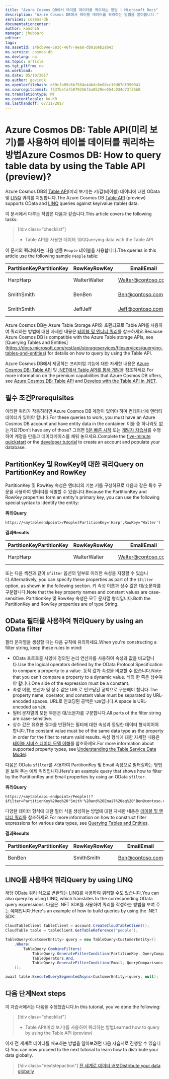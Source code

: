 ```yaml
---
title: "Azure Cosmos DB에서 테이블 데이터를 쿼리하는 방법 | Microsoft Docs"
description: "Azure Cosmos DB에서 테이블 데이터를 쿼리하는 방법을 알아봅니다."
services: cosmos-db
documentationcenter: 
author: kanshiG
manager: jhubbard
editor: 
tags: 
ms.assetid: 14bcb94e-583c-46f7-9ea8-db010eb2ab43
ms.service: cosmos-db
ms.devlang: na
ms.topic: article
ms.tgt_pltfrm: na
ms.workload: 
ms.date: 05/10/2017
ms.author: govindk
ms.openlocfilehash: e59cfa85c6bf584e44bdc6e88cc19d67df390041
ms.sourcegitcommit: f537befafb079256fba0529ee554c034d73f36b0
ms.translationtype: MT
ms.contentlocale: ko-KR
ms.lasthandoff: 07/11/2017
---
```

# <a name="azure-cosmos-db-how-to-query-table-data-by-using-the-table-api-preview"></a><span data-ttu-id="57811-104">Azure Cosmos DB: Table API(미리 보기)를 사용하여 테이블 데이터를 쿼리하는 방법</span><span class="sxs-lookup"><span data-stu-id="57811-104">Azure Cosmos DB: How to query table data by using the Table API (preview)?</span></span>

<span data-ttu-id="57811-105">Azure Cosmos DB의 [Table API](table-introduction.md)(미리 보기)는 키/값(테이블) 데이터에 대한 OData 및 [LINQ](https://docs.microsoft.com/rest/api/storageservices/fileservices/writing-linq-queries-against-the-table-service) 쿼리를 지원합니다.</span><span class="sxs-lookup"><span data-stu-id="57811-105">The Azure Cosmos DB [Table API](table-introduction.md) (preview) supports OData and [LINQ](https://docs.microsoft.com/rest/api/storageservices/fileservices/writing-linq-queries-against-the-table-service) queries against key/value (table) data.</span></span>  

<span data-ttu-id="57811-106">이 문서에서 다루는 작업은 다음과 같습니다.</span><span class="sxs-lookup"><span data-stu-id="57811-106">This article covers the following tasks:</span></span> 

> [!div class="checklist"]
> * <span data-ttu-id="57811-107">Table API를 사용한 데이터 쿼리</span><span class="sxs-lookup"><span data-stu-id="57811-107">Querying data with the Table API</span></span>

<span data-ttu-id="57811-108">이 문서의 쿼리에서는 다음 샘플 `People` 테이블을 사용합니다.</span><span class="sxs-lookup"><span data-stu-id="57811-108">The queries in this article use the following sample `People` table:</span></span>

| <span data-ttu-id="57811-109">PartitionKey</span><span class="sxs-lookup"><span data-stu-id="57811-109">PartitionKey</span></span> | <span data-ttu-id="57811-110">RowKey</span><span class="sxs-lookup"><span data-stu-id="57811-110">RowKey</span></span> | <span data-ttu-id="57811-111">Email</span><span class="sxs-lookup"><span data-stu-id="57811-111">Email</span></span> | <span data-ttu-id="57811-112">PhoneNumber</span><span class="sxs-lookup"><span data-stu-id="57811-112">PhoneNumber</span></span> |
| --- | --- | --- | --- |
| <span data-ttu-id="57811-113">Harp</span><span class="sxs-lookup"><span data-stu-id="57811-113">Harp</span></span> | <span data-ttu-id="57811-114">Walter</span><span class="sxs-lookup"><span data-stu-id="57811-114">Walter</span></span> | Walter@contoso.com| <span data-ttu-id="57811-115">425-555-0101</span><span class="sxs-lookup"><span data-stu-id="57811-115">425-555-0101</span></span> |
| <span data-ttu-id="57811-116">Smith</span><span class="sxs-lookup"><span data-stu-id="57811-116">Smith</span></span> | <span data-ttu-id="57811-117">Ben</span><span class="sxs-lookup"><span data-stu-id="57811-117">Ben</span></span> | Ben@contoso.com| <span data-ttu-id="57811-118">425-555-0102</span><span class="sxs-lookup"><span data-stu-id="57811-118">425-555-0102</span></span> |
| <span data-ttu-id="57811-119">Smith</span><span class="sxs-lookup"><span data-stu-id="57811-119">Smith</span></span> | <span data-ttu-id="57811-120">Jeff</span><span class="sxs-lookup"><span data-stu-id="57811-120">Jeff</span></span> | Jeff@contoso.com| <span data-ttu-id="57811-121">425-555-0104</span><span class="sxs-lookup"><span data-stu-id="57811-121">425-555-0104</span></span> | 

<span data-ttu-id="57811-122">Azure Cosmos DB는 Azure Table Storage API와 호환되므로 Table API를 사용하여 쿼리하는 방법에 대한 자세한 내용은 [테이블 및 엔터티 쿼리](https://docs.microsoft.com/rest/api/storageservices/fileservices/querying-tables-and-entities)를 참조하세요.</span><span class="sxs-lookup"><span data-stu-id="57811-122">Because Azure Cosmos DB is compatible with the Azure Table storage APIs, see [Querying Tables and Entities] (https://docs.microsoft.com/rest/api/storageservices/fileservices/querying-tables-and-entities) for details on how to query by using the Table API.</span></span> 

<span data-ttu-id="57811-123">Azure Cosmos DB에서 제공하는 프리미엄 기능에 대한 자세한 내용은 [Azure Cosmos DB: Table API](table-introduction.md) 및 [.NET에서 Table API를 통해 개발](tutorial-develop-table-dotnet.md)을 참조하세요.</span><span class="sxs-lookup"><span data-stu-id="57811-123">For more information on the premium capabilities that Azure Cosmos DB offers, see [Azure Cosmos DB: Table API](table-introduction.md) and [Develop with the Table API in .NET](tutorial-develop-table-dotnet.md).</span></span> 

## <a name="prerequisites"></a><span data-ttu-id="57811-124">필수 조건</span><span class="sxs-lookup"><span data-stu-id="57811-124">Prerequisites</span></span>

<span data-ttu-id="57811-125">이러한 쿼리가 작동하려면 Azure Cosmos DB 계정이 있어야 하며 컨테이너에 엔터티 데이터가 있어야 합니다.</span><span class="sxs-lookup"><span data-stu-id="57811-125">For these queries to work, you must have an Azure Cosmos DB account and have entity data in the container.</span></span> <span data-ttu-id="57811-126">이들 중 하나라도 없는가요?</span><span class="sxs-lookup"><span data-stu-id="57811-126">Don't have any of those?</span></span> <span data-ttu-id="57811-127">그러면 [5분 빠른 시작](https://aka.ms/acdbtnetqs) 또는 [개발자 자습서](https://aka.ms/acdbtabletut)를 수행하여 계정을 만들고 데이터베이스를 채워 놓으세요.</span><span class="sxs-lookup"><span data-stu-id="57811-127">Complete the [five-minute quickstart](https://aka.ms/acdbtnetqs) or the [developer tutorial](https://aka.ms/acdbtabletut) to create an account and populate your database.</span></span>

## <a name="query-on-partitionkey-and-rowkey"></a><span data-ttu-id="57811-128">PartitionKey 및 RowKey에 대한 쿼리</span><span class="sxs-lookup"><span data-stu-id="57811-128">Query on PartitionKey and RowKey</span></span>
<span data-ttu-id="57811-129">PartitionKey 및 RowKey 속성은 엔터티의 기본 키를 구성하므로 다음과 같은 특수 구문을 사용하여 엔터티를 식별할 수 있습니다.</span><span class="sxs-lookup"><span data-stu-id="57811-129">Because the PartitionKey and RowKey properties form an entity's primary key, you can use the following special syntax to identify the entity:</span></span> 

<span data-ttu-id="57811-130">**쿼리**</span><span class="sxs-lookup"><span data-stu-id="57811-130">**Query**</span></span>

```
https://<mytableendpoint>/People(PartitionKey='Harp',RowKey='Walter')  
```
<span data-ttu-id="57811-131">**결과**</span><span class="sxs-lookup"><span data-stu-id="57811-131">**Results**</span></span>

| <span data-ttu-id="57811-132">PartitionKey</span><span class="sxs-lookup"><span data-stu-id="57811-132">PartitionKey</span></span> | <span data-ttu-id="57811-133">RowKey</span><span class="sxs-lookup"><span data-stu-id="57811-133">RowKey</span></span> | <span data-ttu-id="57811-134">Email</span><span class="sxs-lookup"><span data-stu-id="57811-134">Email</span></span> | <span data-ttu-id="57811-135">PhoneNumber</span><span class="sxs-lookup"><span data-stu-id="57811-135">PhoneNumber</span></span> |
| --- | --- | --- | --- |
| <span data-ttu-id="57811-136">Harp</span><span class="sxs-lookup"><span data-stu-id="57811-136">Harp</span></span> | <span data-ttu-id="57811-137">Walter</span><span class="sxs-lookup"><span data-stu-id="57811-137">Walter</span></span> | Walter@contoso.com| <span data-ttu-id="57811-138">425-555-0104</span><span class="sxs-lookup"><span data-stu-id="57811-138">425-555-0104</span></span> |

<span data-ttu-id="57811-139">또는 다음 섹션과 같이 `$filter` 옵션의 일부로 이러한 속성을 지정할 수 있습니다.</span><span class="sxs-lookup"><span data-stu-id="57811-139">Alternatively, you can specify these properties as part of the `$filter` option, as shown in the following section.</span></span> <span data-ttu-id="57811-140">키 속성 이름과 상수 값은 대/소문자를 구분합니다.</span><span class="sxs-lookup"><span data-stu-id="57811-140">Note that the key property names and constant values are case-sensitive.</span></span> <span data-ttu-id="57811-141">PartitionKey 및 RowKey 속성은 모두 문자열 형식입니다.</span><span class="sxs-lookup"><span data-stu-id="57811-141">Both the PartitionKey and RowKey properties are of type String.</span></span> 

## <a name="query-by-using-an-odata-filter"></a><span data-ttu-id="57811-142">OData 필터를 사용하여 쿼리</span><span class="sxs-lookup"><span data-stu-id="57811-142">Query by using an OData filter</span></span>
<span data-ttu-id="57811-143">필터 문자열을 생성할 때는 다음 규칙에 유의하세요.</span><span class="sxs-lookup"><span data-stu-id="57811-143">When you're constructing a filter string, keep these rules in mind:</span></span> 

* <span data-ttu-id="57811-144">OData 프로토콜 사양에 정의된 논리 연산자를 사용하여 속성과 값을 비교합니다.</span><span class="sxs-lookup"><span data-stu-id="57811-144">Use the logical operators defined by the OData Protocol Specification to compare a property to a value.</span></span> <span data-ttu-id="57811-145">동적 값과 속성을 비교할 수 없습니다.</span><span class="sxs-lookup"><span data-stu-id="57811-145">Note that you can't compare a property to a dynamic value.</span></span> <span data-ttu-id="57811-146">식의 한 쪽은 상수여야 합니다.</span><span class="sxs-lookup"><span data-stu-id="57811-146">One side of the expression must be a constant.</span></span> 
* <span data-ttu-id="57811-147">속성 이름, 연산자 및 상수 값은 URL로 인코딩된 공백으로 구분해야 합니다.</span><span class="sxs-lookup"><span data-stu-id="57811-147">The property name, operator, and constant value must be separated by URL-encoded spaces.</span></span> <span data-ttu-id="57811-148">URL로 인코딩된 공백은 `%20`입니다.</span><span class="sxs-lookup"><span data-stu-id="57811-148">A space is URL-encoded as `%20`.</span></span> 
* <span data-ttu-id="57811-149">필터 문자열의 모든 부분은 대/소문자를 구분합니다.</span><span class="sxs-lookup"><span data-stu-id="57811-149">All parts of the filter string are case-sensitive.</span></span> 
* <span data-ttu-id="57811-150">상수 값은 유효한 결과를 반환하는 필터에 대한 속성과 동일한 데이터 형식이어야 합니다.</span><span class="sxs-lookup"><span data-stu-id="57811-150">The constant value must be of the same data type as the property in order for the filter to return valid results.</span></span> <span data-ttu-id="57811-151">속성 형식에 대한 자세한 내용은 [테이블 서비스 데이터 모델 이해](https://docs.microsoft.com/rest/api/storageservices/understanding-the-table-service-data-model)를 참조하세요.</span><span class="sxs-lookup"><span data-stu-id="57811-151">For more information about supported property types, see [Understanding the Table Service Data Model](https://docs.microsoft.com/rest/api/storageservices/understanding-the-table-service-data-model).</span></span> 

<span data-ttu-id="57811-152">다음은 OData `$filter`를 사용하여 PartitionKey 및 Email 속성으로 필터링하는 방법을 보여 주는 예제 쿼리입니다.</span><span class="sxs-lookup"><span data-stu-id="57811-152">Here's an example query that shows how to filter by the PartitionKey and Email properties by using an OData `$filter`.</span></span>

<span data-ttu-id="57811-153">**쿼리**</span><span class="sxs-lookup"><span data-stu-id="57811-153">**Query**</span></span>

```
https://<mytableapi-endpoint>/People()?$filter=PartitionKey%20eq%20'Smith'%20and%20Email%20eq%20'Ben@contoso.com'
```

<span data-ttu-id="57811-154">다양한 데이터 형식에 대한 필터 식을 생성하는 방법에 대한 자세한 내용은 [테이블 및 엔터티 쿼리](https://docs.microsoft.com/rest/api/storageservices/querying-tables-and-entities)를 참조하세요.</span><span class="sxs-lookup"><span data-stu-id="57811-154">For more information on how to construct filter expressions for various data types, see [Querying Tables and Entities](https://docs.microsoft.com/rest/api/storageservices/querying-tables-and-entities).</span></span>

<span data-ttu-id="57811-155">**결과**</span><span class="sxs-lookup"><span data-stu-id="57811-155">**Results**</span></span>

| <span data-ttu-id="57811-156">PartitionKey</span><span class="sxs-lookup"><span data-stu-id="57811-156">PartitionKey</span></span> | <span data-ttu-id="57811-157">RowKey</span><span class="sxs-lookup"><span data-stu-id="57811-157">RowKey</span></span> | <span data-ttu-id="57811-158">Email</span><span class="sxs-lookup"><span data-stu-id="57811-158">Email</span></span> | <span data-ttu-id="57811-159">PhoneNumber</span><span class="sxs-lookup"><span data-stu-id="57811-159">PhoneNumber</span></span> |
| --- | --- | --- | --- |
| <span data-ttu-id="57811-160">Ben</span><span class="sxs-lookup"><span data-stu-id="57811-160">Ben</span></span> |<span data-ttu-id="57811-161">Smith</span><span class="sxs-lookup"><span data-stu-id="57811-161">Smith</span></span> | Ben@contoso.com| <span data-ttu-id="57811-162">425-555-0102</span><span class="sxs-lookup"><span data-stu-id="57811-162">425-555-0102</span></span> |

## <a name="query-by-using-linq"></a><span data-ttu-id="57811-163">LINQ를 사용하여 쿼리</span><span class="sxs-lookup"><span data-stu-id="57811-163">Query by using LINQ</span></span> 
<span data-ttu-id="57811-164">해당 OData 쿼리 식으로 변환되는 LINQ를 사용하여 쿼리할 수도 있습니다.</span><span class="sxs-lookup"><span data-stu-id="57811-164">You can also query by using LINQ, which translates to the corresponding OData query expressions.</span></span> <span data-ttu-id="57811-165">다음은 .NET SDK를 사용하여 쿼리를 작성하는 방법을 보여 주는 예제입니다.</span><span class="sxs-lookup"><span data-stu-id="57811-165">Here's an example of how to build queries by using the .NET SDK:</span></span>

```csharp
CloudTableClient tableClient = account.CreateCloudTableClient();
CloudTable table = tableClient.GetTableReference("people");

TableQuery<CustomerEntity> query = new TableQuery<CustomerEntity>()
    .Where(
        TableQuery.CombineFilters(
            TableQuery.GenerateFilterCondition(PartitionKey, QueryComparisons.Equal, "Smith"),
            TableOperators.And,
            TableQuery.GenerateFilterCondition(Email, QueryComparisons.Equal,"Ben@contoso.com")
    ));

await table.ExecuteQuerySegmentedAsync<CustomerEntity>(query, null);
```

## <a name="next-steps"></a><span data-ttu-id="57811-166">다음 단계</span><span class="sxs-lookup"><span data-stu-id="57811-166">Next steps</span></span>

<span data-ttu-id="57811-167">이 자습서에서는 다음을 수행했습니다.</span><span class="sxs-lookup"><span data-stu-id="57811-167">In this tutorial, you've done the following:</span></span>

> [!div class="checklist"]
> * <span data-ttu-id="57811-168">Table API(미리 보기)를 사용하여 쿼리하는 방법</span><span class="sxs-lookup"><span data-stu-id="57811-168">Learned how to query by using the Table API (preview)</span></span> 

<span data-ttu-id="57811-169">이제 전 세계로 데이터를 배포하는 방법을 알아보려면 다음 자습서로 진행할 수 있습니다.</span><span class="sxs-lookup"><span data-stu-id="57811-169">You can now proceed to the next tutorial to learn how to distribute your data globally.</span></span>

> [!div class="nextstepaction"]
> [<span data-ttu-id="57811-170">전 세계로 데이터 배포</span><span class="sxs-lookup"><span data-stu-id="57811-170">Distribute your data globally</span></span>](tutorial-global-distribution-documentdb.md)
